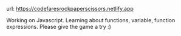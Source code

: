 url: https://codefaresrockpaperscissors.netlify.app

Working on Javascript. Learning about functions, variable, function expressions. Please give the game a try :)
